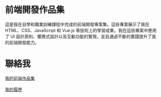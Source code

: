 # 前端開發作品集
這是我在自學和職業訓練課程中完成的前端開發專案集。這些專案展示了我在 HTML、CSS、JavaScript 和 Vue.js 等技術上的學習成果。我在這些專案中應用了 UI 設計原則、響應式設計以及互動功能的實現，並且通過不斷的實踐提升了我的前端開發能力。

# 聯絡我
[我的前端作品集](https://nicksiang.github.io/Resume/)<br><br>
[我的履歷](https://pda.104.com.tw/profile/share/5fNH8dUbK7ggzt3v38UH1OmYT0gjoh9E)
